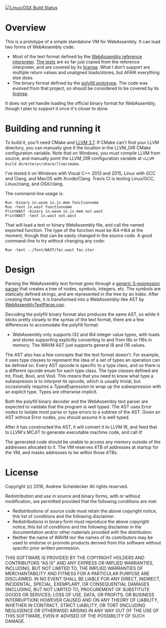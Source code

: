 [![Linux/OSX Build Status](https://travis-ci.org/AndrewScheidecker/WAVM.svg?branch=master)](https://travis-ci.org/AndrewScheidecker/WAVM)

# Overview

This is a prototype of a simple standalone VM for WebAssembly. It can load two forms of WebAssembly code:
* Most of the text format defined by the [WebAssembly reference interpreter](https://github.com/WebAssembly/spec/tree/master/ml-proto). [The tests](Tests/WAST) are so far just copied from the reference interpreter, and are covered by its [license](spec.LICENSE). What I don't support are multiple return values and unaligned loads/stores, but AFAIK everything else does.
* The binary format defined by the [polyfill prototype](https://github.com/WebAssembly/polyfill-prototype-1). The code was evolved from that project, so should be considered to be covered by its [license](polyfill.LICENSE).

It does not yet handle loading the official binary format for WebAssembly, though I plan to support it once it's closer to done.

# Building and running it

To build it, you'll need CMake and [LLVM 3.7](http://llvm.org/releases/download.html#3.7.0). If CMake can't find your LLVM directory, you can manually give it the location in the LLVM_DIR CMake configuration variable. Note that on Windows, you must compile LLVM from source, and manually point the LLVM_DIR configuration variable at `<LLVM build directory>/share/llvm/cmake`.

I've tested it on Windows with Visual C++ 2013 and 2015, Linux with GCC and Clang, and MacOS with Xcode/Clang. Travis CI is testing Linux/GCC, Linux/clang, and OSX/clang.

The command-line usage is:
```
Run -binary in.wasm in.js.mem functionname
Run -text in.wast functionname
PrintWAST -binary in.wasm in.js.mem out.wast
PrintWAST -text in.wast out.wast
```

That will load a text or binary WebAssembly file, and call the named exported function. The type of the function must be I64->I64 at the moment, though that can be easily changed in the source code. A good command-line to try without changing any code:

```Run -text ../Test/WAST/fac.wast fac-iter```

# Design

Parsing the WebAssembly text format goes through a [generic S-expression parser](Source/Core/SExpressions.cpp) that creates a tree of nodes, symbols, integers, etc. The symbols are statically defined strings, and are represented in the tree by an index. After creating that tree, it is transformed into a WebAssembly-like AST by [WebAssemblyTextParse.cpp](Source/WebAssembly/WebAssemblyTextParse.cpp).

Decoding the polyfill binary format also produces the same AST, so while it sticks pretty closely to the syntax of the text format, there are a few differences to accomodate the polyfill format:
* WebAssembly only supports I32 and I64 integer value types, with loads and stores supporting explicitly converting to and from I8s or I16s in memory. The WAVM AST just supports general I8 and I16 values.

The AST also has a few concepts that the text format doesn't. For example, it uses type classes to represent the idea of a set of types an operation can be defined on. Every AST opcode is specific to a type class, and so there is a different opcode enum for each type class. The type classes defined are Int, Float, Bool, and Void. This means that you need to know what type a subexpresion is to interpret its opcode, which is usually trivial, but occasionally requires a *TypedExpression* to wrap up the subexpression with an explicit type. Types are otherwise implicit.

Both the polyfill binary decoder and the WebAssembly text parser are expected to validate that the program is well typed. The AST uses Error nodes to isolate most parse or type errors to a subtree of the AST. Given an AST without Error nodes, you should assume it is well typed.

After it has constructed the AST, it will convert it to LLVM IR, and feed that to LLVM's MCJIT to generate executable machine code, and call it!

The generated code should be unable to access any memory outside of the addresses allocated to it. The VM reserves 4TB of addresses at startup for the VM, and masks addresses to be within those 4TBs.

# License

Copyright (c) 2016, Andrew Scheidecker
All rights reserved.

Redistribution and use in source and binary forms, with or without modification, are permitted provided that the following conditions are met:
* Redistributions of source code must retain the above copyright notice, this list of conditions and the following disclaimer.
* Redistributions in binary form must reproduce the above copyright notice, this list of conditions and the following disclaimer in the documentation and/or other materials provided with the distribution.
* Neither the name of WAVM nor the names of its contributors may be used to endorse or promote products derived from this software without specific prior written permission.

THIS SOFTWARE IS PROVIDED BY THE COPYRIGHT HOLDERS AND CONTRIBUTORS "AS IS" AND ANY EXPRESS OR IMPLIED WARRANTIES, INCLUDING, BUT NOT LIMITED TO, THE IMPLIED WARRANTIES OF MERCHANTABILITY AND FITNESS FOR A PARTICULAR PURPOSE ARE DISCLAIMED. IN NO EVENT SHALL <COPYRIGHT HOLDER> BE LIABLE FOR ANY DIRECT, INDIRECT, INCIDENTAL, SPECIAL, EXEMPLARY, OR CONSEQUENTIAL DAMAGES (INCLUDING, BUT NOT LIMITED TO, PROCUREMENT OF SUBSTITUTE GOODS OR SERVICES; LOSS OF USE, DATA, OR PROFITS; OR BUSINESS INTERRUPTION) HOWEVER CAUSED AND ON ANY THEORY OF LIABILITY, WHETHER IN CONTRACT, STRICT LIABILITY, OR TORT (INCLUDING NEGLIGENCE OR OTHERWISE) ARISING IN ANY WAY OUT OF THE USE OF THIS SOFTWARE, EVEN IF ADVISED OF THE POSSIBILITY OF SUCH DAMAGE.
